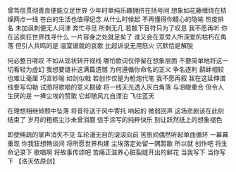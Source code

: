 曾笃信贯彻善良便能立足世界
少年时单纯乐趣拥挤在括号间
想象如花藤缠绕在枯燥两点一线
苍白的生活也值得纪念
从什么时候起
不再懂得你精心的隐喻
热度排名
未加讽刺便无人问津
奔忙寻觅 所剩无几
若敲下音符只为了叹息
我不愿再听
你在这疯狂世界找寻什么
一片容身之处就足矣了
谁又会在意旁人所深爱的枯朽在角落
但引人共鸣的是 温室谱就的哀歌
比起诉说无用怒火
沉默恰是解脱

何必整日嗟叹
不如从现状转开视线
哪怕歌词仅停留在想象层面
不要简单地将这一切看轻为虚幻
我想要缝补这满篇遗憾
为何遵循你命名的正义
争名逐利
鹬蚌相较也难让毫厘
巧言妙喻 如剑似戟
若创作仅是为枪炮代笔
我不愿再叙
我在这延伸谱线誊写勾勒
试图将歌唱的意义勘破
将一线天光透入灰白角落 与泪眼重合
但令人生厌的是 一捧尘埃的赞歌
它却随风兀自漂泊
飞往蓝天

在理想相继倾颓中坠落
将音符送于风中寄托
响起的 微弱回声
这场悲剧该在此刻结束了
岁月的粗粝尘沙未曾消磨
信手涂写的纯粹快乐
别让跃然纸上的想象褪色

即使稀疏的掌声消失不见
车轮漫无目的滚滚向前
苦旅间偶然听起单曲循环 一幕幕重现
你我狂想畅谈间 将所愿世界构建
尘埃落定处留一隅暂歇
所以就
创作吧
将生命记录下
歌唱啊
将故事传颂吧
苦痛正滋养心脏裂缝开出的鲜花
当我写下
当你写下
【洛天依原创】